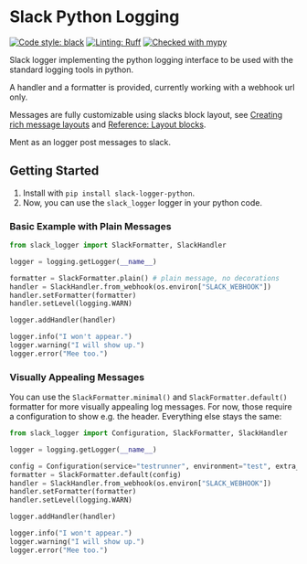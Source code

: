 # Slack Python Logging
[![Code style: black](https://img.shields.io/badge/code%20style-black-000000.svg)](https://github.com/psf/black)
[![Linting: Ruff](https://img.shields.io/endpoint?url=https://raw.githubusercontent.com/charliermarsh/ruff/main/assets/badge/v2.json)](https://github.com/astral-sh/ruff)
[![Checked with mypy](https://www.mypy-lang.org/static/mypy_badge.svg)](https://mypy-lang.org/)

Slack logger implementing the python logging interface to be used with the standard logging tools in python.

A handler and a formatter is provided, currently working with a webhook url only.

Messages are fully customizable using slacks block layout, see [Creating rich message layouts](https://api.slack.com/messaging/composing/layouts) and [Reference: Layout blocks](https://api.slack.com/reference/block-kit/blocks).

Ment as an logger post messages to slack.

## Getting Started

1. Install with `pip install slack-logger-python`.
2. Now, you can use the `slack_logger` logger in your python code.


### Basic Example with Plain Messages

```python
from slack_logger import SlackFormatter, SlackHandler

logger = logging.getLogger(__name__)

formatter = SlackFormatter.plain() # plain message, no decorations
handler = SlackHandler.from_webhook(os.environ["SLACK_WEBHOOK"])
handler.setFormatter(formatter)
handler.setLevel(logging.WARN)

logger.addHandler(handler)

logger.info("I won't appear.")
logger.warning("I will show up.")
logger.error("Mee too.")
```

### Visually Appealing Messages

You can use the `SlackFormatter.minimal()` and `SlackFormatter.default()` formatter for more visually appealing log messages.
For now, those require a configuration to show e.g. the header.
Everything else stays the same:

```python
from slack_logger import Configuration, SlackFormatter, SlackHandler

logger = logging.getLogger(__name__)

config = Configuration(service="testrunner", environment="test", extra_fields={"foo": "bar"})
formatter = SlackFormatter.default(config)
handler = SlackHandler.from_webhook(os.environ["SLACK_WEBHOOK"])
handler.setFormatter(formatter)
handler.setLevel(logging.WARN)

logger.addHandler(handler)

logger.info("I won't appear.")
logger.warning("I will show up.")
logger.error("Mee too.")
```
